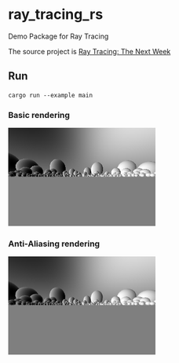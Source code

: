 # ray_tracing_rs
Demo Package for Ray Tracing

The source project is [Ray Tracing: The Next Week](https://raytracing.github.io/books/RayTracingTheNextWeek.html)

## Run

```shell
cargo run --example main
```

### Basic rendering

<img src="./imgs/basic.png">

### Anti-Aliasing rendering

<img src="./imgs/aa.png">